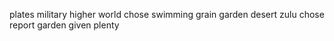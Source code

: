 plates military higher world chose swimming grain garden desert zulu chose report garden given plenty